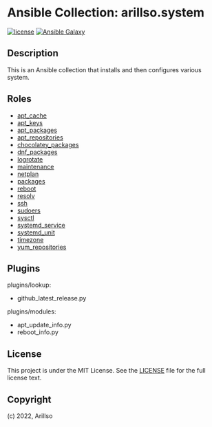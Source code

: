 # Ansible Collection: arillso.system

[![license](https://img.shields.io/github/license/mashape/apistatus.svg?style=popout-square)](licence) [![Ansible Galaxy](http://img.shields.io/badge/ansible--galaxy-arillso.system-blue.svg?style=popout-square)](https://galaxy.ansible.com/arillso/system)

## Description

This is an Ansible collection that installs and then configures various system.

## Roles

- [apt_cache](roles/apt_cache/README.md)
- [apt_keys](roles/apt_keys/README.md)
- [apt_packages](roles/apt_packages/README.md)
- [apt_repositories](roles/apt_repositories/README.md)
- [chocolatey_packages](roles/chocolatey_packages/README.md)
- [dnf_packages](roles/dnf_packages/README.md)
- [logrotate](roles/logrotate/README.md)
- [maintenance](roles/maintenance/README.md)
- [netplan](roles/netplan/README.md)
- [packages](roles/packages/README.md)
- [reboot](roles/reboot/README.md)
- [resolv](roles/resolv/README.md)
- [ssh](roles/ssh/README.md)
- [sudoers](roles/sudoers/README.md)
- [sysctl](roles/sysctl/README.md)
- [systemd_service](roles/systemd_service/README.md)
- [systemd_unit](roles/systemd_unit/README.md)
- [timezone](roles/timezone/README.md)
- [yum_repositories](roles/yum_repositories/README.md)

## Plugins

plugins/lookup:

- github_latest_release.py

plugins/modules:

- apt_update_info.py
- reboot_info.py

## License

<!-- markdownlint-disable -->

This project is under the MIT License. See the [LICENSE](licence) file for the full license text.

<!-- markdownlint-enable -->

## Copyright

(c) 2022, Arillso
